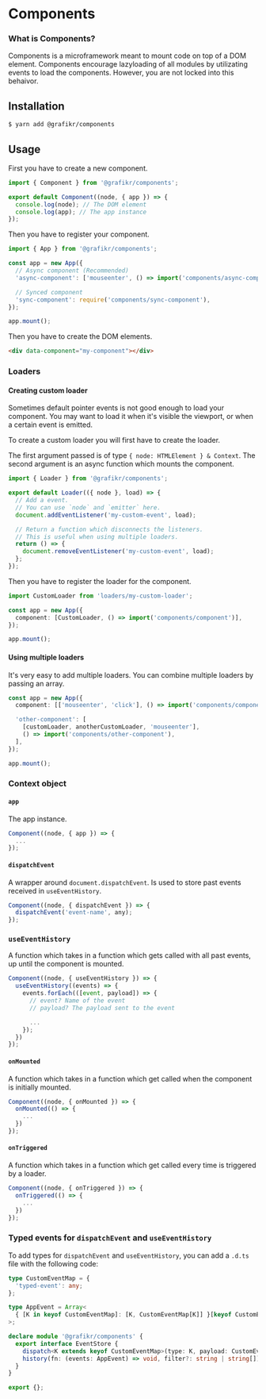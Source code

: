 # Components

### What is Components?

Components is a microframework meant to mount code on top of a DOM element. Components encourage lazyloading of all modules by utilizating events to load the components. However, you are not locked into this behaivor.

## Installation

```bash
$ yarn add @grafikr/components
```

## Usage

First you have to create a new component.

```typescript
import { Component } from '@grafikr/components';

export default Component((node, { app }) => {
  console.log(node); // The DOM element
  console.log(app); // The app instance
});
```

Then you have to register your component.

```typescript
import { App } from '@grafikr/components';

const app = new App({
  // Async component (Recommended)
  'async-component': ['mouseenter', () => import('components/async-component')],

  // Synced component
  'sync-component': require('components/sync-component'),
});

app.mount();
```

Then you have to create the DOM elements.

```html
<div data-component="my-component"></div>
```

### Loaders

#### Creating custom loader

Sometimes default pointer events is not good enough to load your component. You may want to load it when it's visible the viewport, or when a certain event is emitted.

To create a custom loader you will first have to create the loader.

The first argument passed is of type `{ node: HTMLElement } & Context`. The second argument is an async function which mounts the component.

```typescript
import { Loader } from '@grafikr/components';

export default Loader(({ node }, load) => {
  // Add a event.
  // You can use `node` and `emitter` here.
  document.addEventListener('my-custom-event', load);

  // Return a function which disconnects the listeners.
  // This is useful when using multiple loaders.
  return () => {
    document.removeEventListener('my-custom-event', load);
  };
});
```

Then you have to register the loader for the component.

```typescript
import CustomLoader from 'loaders/my-custom-loader';

const app = new App({
  component: [CustomLoader, () => import('components/component')],
});

app.mount();
```

#### Using multiple loaders

It's very easy to add multiple loaders. You can combine multiple loaders by passing an array.

```typescript
const app = new App({
  component: [['mouseenter', 'click'], () => import('components/component')],

  'other-component': [
    [customLoader, anotherCustomLoader, 'mouseenter'],
    () => import('components/other-component'),
  ],
});

app.mount();
```

### Context object

#### `app`

The app instance.

```typescript
Component((node, { app }) => {
  ...
});
```

#### `dispatchEvent`

A wrapper around `document.dispatchEvent`. Is used to store past events received in `useEventHistory`.

```typescript
Component((node, { dispatchEvent }) => {
  dispatchEvent('event-name', any);
});
```

### `useEventHistory`

A function which takes in a function which gets called with all past events, up until the component is mounted.

```typescript
Component((node, { useEventHistory }) => {
  useEventHistory((events) => {
    events.forEach(([event, payload]) => {
      // event? Name of the event
      // payload? The payload sent to the event

      ...
    });
  })
});
```

#### `onMounted`

A function which takes in a function which get called when the component is initially mounted.

```typescript
Component((node, { onMounted }) => {
  onMounted(() => {
    ...
  })
});
```

#### `onTriggered`

A function which takes in a function which get called every time is triggered by a loader.

```typescript
Component((node, { onTriggered }) => {
  onTriggered(() => {
    ...
  })
});
```

### Typed events for `dispatchEvent` and `useEventHistory`

To add types for `dispatchEvent` and `useEventHistory`, you can add a `.d.ts` file with the following code:

```typescript
type CustomEventMap = {
  'typed-event': any;
};

type AppEvent = Array<
  { [K in keyof CustomEventMap]: [K, CustomEventMap[K]] }[keyof CustomEventMap]
>;

declare module '@grafikr/components' {
  export interface EventStore {
    dispatch<K extends keyof CustomEventMap>(type: K, payload: CustomEventMap[K]): void;
    history(fn: (events: AppEvent) => void, filter?: string | string[]): void;
  }
}

export {};
```
